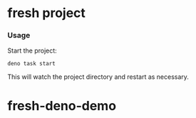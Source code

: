 # fresh project

### Usage

Start the project:

```
deno task start
```

This will watch the project directory and restart as necessary.

# fresh-deno-demo
